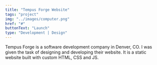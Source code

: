 ```yaml
---
title: "Tempus Forge Website"
tags: "project"
img: "../images/computer.png"
href: "#"
buttonText: "Launch"
type: "Development | Design"
---
```


Tempus Forge is a software development company in Denver, CO. I was given the task of designing and developing their website. It is a static website built with custom HTML, CSS and JS. 
